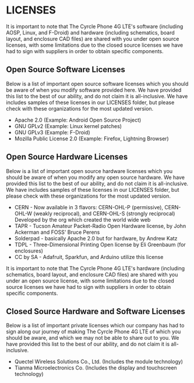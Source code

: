 <h1>LICENSES</h1>

<p>It is important to note that The Cyrcle Phone 4G LTE's software (including AOSP, Linux, and F-Droid) and hardware (including schematics, board layout, and enclosure CAD files) are shared with you under open source licenses, with some limitations due to the closed source licenses we have had to sign with suppliers in order to obtain specific components.</p>

<h2>Open Source Software Licenses</h2>
<p>Below is a list of important open source software licenses which you should be aware of when you modify software provided here. 
We have provided this list to the best of our ability, and do not claim it is all-inclusive. 
We have includes samples of these licenses in our LICENSES folder, but please check with these organizations for the most updated version.</p>
<ul>
         <li>Apache 2.0 (Example: Android Open Source Project)</li>
         <li>GNU GPLv2 (Example: Linux kernel patches)</li>
         <li>GNU GPLv3 (Example: F-Droid)</li>
         <li>Mozilla Public License 2.0 (Example: Firefox, Lightning Browser)</li>
</ul>

<h2>Open Source Hardware Licenses</h2>
<p>Below is a list of important open source hardware licenses which you should be aware of when you modify any open source hardware.
We have provided this list to the best of our ability, and do not claim it is all-inclusive. 
We have includes samples of these licenses in our LICENSES folder, but please check with these organizations for the most updated version.</p>
<ul>
         <li>CERN - Now available in 3 flavors: CERN-OHL-P (permissive), CERN-OHL-W (weakly reciprocal), and CERN-OHL-S (strongly reciprocal)
         Developed by the org which created the world wide web</li>
         <li>TAPR - Tucson Amateur Packet-Radio Open Hardware license, by John Ackerman and FOSS' Bruce Perens</li>
         <li>Solderpad - basically Apache 2.0 but for hardware, by Andrew Katz</li>
         <li>TDPL  - Three-Dimensional Printing Open license by Eli Greenbaum (for enclosures)</li>
         <li>CC by SA - Adafruit, Sparkfun, and Arduino utilize this license</li>
</ul>

<p>It is important to note that The Cyrcle Phone 4G LTE's hardware (including schematics, board layout, and enclosure CAD files) are shared with you under an open source license, with some limitations due to the closed source licenses we have had to sign with suppliers in order to obtain specific components. </p>

<h2>Closed Source Hardware and Software Licenses</h2>
<p>Below is a list of important private licenses which our company has had to sign along our journey of making The Cyrcle Phone 4G LTE of which you should be aware, and which we may not be able to share out to you.
We have provided this list to the best of our ability, and do not claim it is all-inclusive. </p>
<ul>
         <li>Quectel Wireless Solutions Co., Ltd. (Includes the module technology)</li>
         <li>Tianma Microelectronics Co. (Includes the display and touchscreen technology)</li>
</ul>
